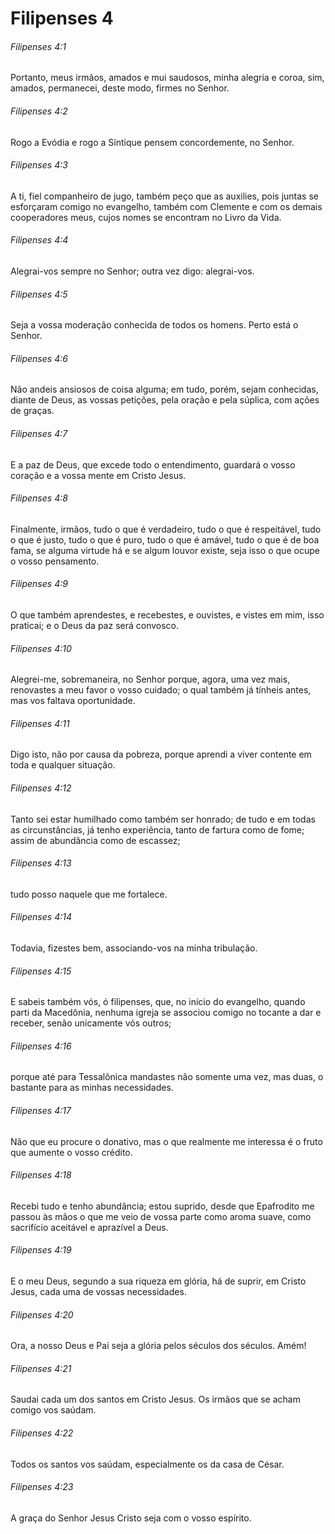 # Filipenses 4

###### Filipenses 4:1

Portanto, meus irmãos, amados e mui saudosos, minha alegria e coroa, sim, amados, permanecei, deste modo, firmes no Senhor.

###### Filipenses 4:2

Rogo a Evódia e rogo a Síntique pensem concordemente, no Senhor.

###### Filipenses 4:3

A ti, fiel companheiro de jugo, também peço que as auxilies, pois juntas se esforçaram comigo no evangelho, também com Clemente e com os demais cooperadores meus, cujos nomes se encontram no Livro da Vida.

###### Filipenses 4:4

Alegrai-vos sempre no Senhor; outra vez digo: alegrai-vos.

###### Filipenses 4:5

Seja a vossa moderação conhecida de todos os homens. Perto está o Senhor.

###### Filipenses 4:6

Não andeis ansiosos de coisa alguma; em tudo, porém, sejam conhecidas, diante de Deus, as vossas petições, pela oração e pela súplica, com ações de graças.

###### Filipenses 4:7

E a paz de Deus, que excede todo o entendimento, guardará o vosso coração e a vossa mente em Cristo Jesus.

###### Filipenses 4:8

Finalmente, irmãos, tudo o que é verdadeiro, tudo o que é respeitável, tudo o que é justo, tudo o que é puro, tudo o que é amável, tudo o que é de boa fama, se alguma virtude há e se algum louvor existe, seja isso o que ocupe o vosso pensamento.

###### Filipenses 4:9

O que também aprendestes, e recebestes, e ouvistes, e vistes em mim, isso praticai; e o Deus da paz será convosco.

###### Filipenses 4:10

Alegrei-me, sobremaneira, no Senhor porque, agora, uma vez mais, renovastes a meu favor o vosso cuidado; o qual também já tínheis antes, mas vos faltava oportunidade.

###### Filipenses 4:11

Digo isto, não por causa da pobreza, porque aprendi a viver contente em toda e qualquer situação.

###### Filipenses 4:12

Tanto sei estar humilhado como também ser honrado; de tudo e em todas as circunstâncias, já tenho experiência, tanto de fartura como de fome; assim de abundância como de escassez;

###### Filipenses 4:13

tudo posso naquele que me fortalece.

###### Filipenses 4:14

Todavia, fizestes bem, associando-vos na minha tribulação.

###### Filipenses 4:15

E sabeis também vós, ó filipenses, que, no início do evangelho, quando parti da Macedônia, nenhuma igreja se associou comigo no tocante a dar e receber, senão unicamente vós outros;

###### Filipenses 4:16

porque até para Tessalônica mandastes não somente uma vez, mas duas, o bastante para as minhas necessidades.

###### Filipenses 4:17

Não que eu procure o donativo, mas o que realmente me interessa é o fruto que aumente o vosso crédito.

###### Filipenses 4:18

Recebi tudo e tenho abundância; estou suprido, desde que Epafrodito me passou às mãos o que me veio de vossa parte como aroma suave, como sacrifício aceitável e aprazível a Deus.

###### Filipenses 4:19

E o meu Deus, segundo a sua riqueza em glória, há de suprir, em Cristo Jesus, cada uma de vossas necessidades.

###### Filipenses 4:20

Ora, a nosso Deus e Pai seja a glória pelos séculos dos séculos. Amém!

###### Filipenses 4:21

Saudai cada um dos santos em Cristo Jesus. Os irmãos que se acham comigo vos saúdam.

###### Filipenses 4:22

Todos os santos vos saúdam, especialmente os da casa de César.

###### Filipenses 4:23

A graça do Senhor Jesus Cristo seja com o vosso espírito.

